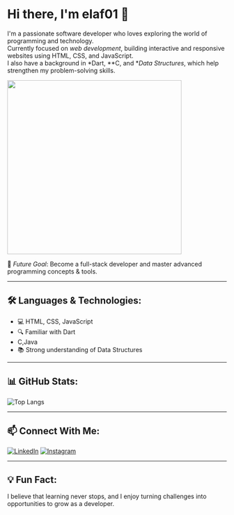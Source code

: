 # Hi there, I'm elaf01 👋

I'm a passionate software developer who loves exploring the world of programming and technology.  
Currently focused on *web development*, building interactive and responsive websites using HTML, CSS, and JavaScript.  
I also have a background in *Dart, **C, and **Data Structures*, which help strengthen my problem-solving skills.  

<img src="[file:///C:/Users/elafi/Desktop/WhatsApp%20Image%202025-08-01%20at%2017.43.31.jpeg](https://github.com/elaf01/elaf01/blob/main/WhatsApp%20Image%202025-08-01%20at%2017.43.31.jpeg)" width="400"/>

🚀 *Future Goal*: Become a full-stack developer and master advanced programming concepts & tools.

---

## 🛠️ Languages & Technologies:
- 💻 HTML, CSS, JavaScript  
- 🔍 Familiar with Dart
- C,Java  
- 📚 Strong understanding of Data Structures

---

## 📊 GitHub Stats:
![Top Langs](https://github-readme-stats.vercel.app/api/top-langs/?username=your-elaf01&layout=compact&theme=radical)

---

## 📫 Connect With Me:

[![LinkedIn]([https://img.shields.io/badge/LinkedIn-0077B5?style=for-the-badge&logo=linkedin&logoColor=white)](https://www.linkedin.com/in/elaf-profile](https://www.linkedin.com/feed/?doFeedRefresh=true&nis=true&lipi=urn%3Ali%3Apage%3Ad_flagship3_feed%3BeAuZ2AeZTweR4oap9NxXoQ%3D%3D))  
[![Instagram]([https://img.shields.io/badge/Instagram-E4405F?style=for-the-badge&logo=instagram&logoColor=white)](https://www.instagram.com/elaf-instagram](https://www.instagram.com/programmer.elaf?igsh=aXRueml5bGJ4YzRu))

---

## 💡 Fun Fact:
I believe that learning never stops, and I enjoy turning challenges into opportunities to grow as a developer.


